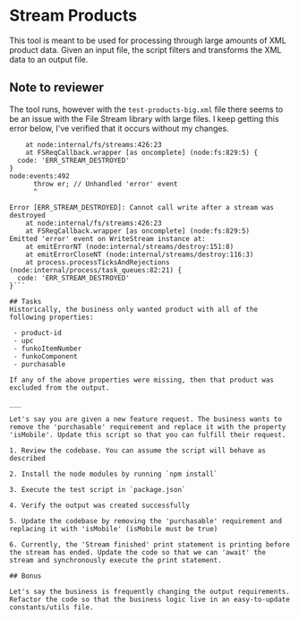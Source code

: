 # Stream Products

This tool is meant to be used for processing through large amounts of XML product data. Given an input file, the script filters and transforms the XML data to an output file.

## Note to reviewer
The tool runs, however with the `test-products-big.xml` file there seems to be an issue with the File Stream library with large files. I keep getting this error below, I've verified that it occurs without my changes.

```Error [ERR_STREAM_DESTROYED]: Cannot call write after a stream was destroyed
    at node:internal/fs/streams:426:23
    at FSReqCallback.wrapper [as oncomplete] (node:fs:829:5) {
  code: 'ERR_STREAM_DESTROYED'
}
node:events:492
      throw er; // Unhandled 'error' event
      ^

Error [ERR_STREAM_DESTROYED]: Cannot call write after a stream was destroyed
    at node:internal/fs/streams:426:23
    at FSReqCallback.wrapper [as oncomplete] (node:fs:829:5)
Emitted 'error' event on WriteStream instance at:
    at emitErrorNT (node:internal/streams/destroy:151:8)
    at emitErrorCloseNT (node:internal/streams/destroy:116:3)
    at process.processTicksAndRejections (node:internal/process/task_queues:82:21) {
  code: 'ERR_STREAM_DESTROYED'
}```

## Tasks
Historically, the business only wanted product with all of the following properties:

 - product-id
 - upc
 - funkoItemNumber 
 - funkoComponent
 - purchasable

If any of the above properties were missing, then that product was excluded from the output.

___

Let's say you are given a new feature request. The business wants to remove the 'purchasable' requirement and replace it with the property 'isMobile'. Update this script so that you can fulfill their request.

1. Review the codebase. You can assume the script will behave as described

2. Install the node modules by running `npm install`

3. Execute the test script in `package.json`

4. Verify the output was created successfully

5. Update the codebase by removing the 'purchasable' requirement and replacing it with 'isMobile' (isMobile must be true)

6. Currently, the 'Stream finished' print statement is printing before the stream has ended. Update the code so that we can 'await' the stream and synchronously execute the print statement.

## Bonus

Let's say the business is frequently changing the output requirements. Refactor the code so that the business logic live in an easy-to-update constants/utils file.
